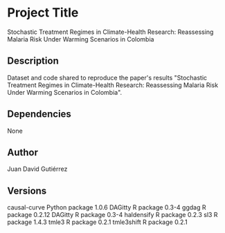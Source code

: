 # Project Title

Stochastic Treatment Regimes in Climate-Health Research: Reassessing Malaria Risk Under Warming Scenarios in Colombia

## Description

Dataset and code shared to reproduce the paper's results "Stochastic Treatment Regimes in Climate-Health Research: Reassessing Malaria Risk Under Warming Scenarios in Colombia". 


## Dependencies

None


## Author

Juan David Gutiérrez  


## Versions

causal-curve Python package 1.0.6
DAGitty  R package 0.3-4
ggdag  R package 0.2.12
DAGitty  R package 0.3-4
haldensify R package 0.2.3
sl3 R package 1.4.3
tmle3  R package 0.2.1
tmle3shift  R package 0.2.1
